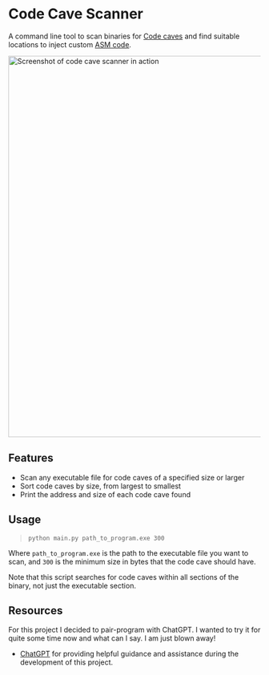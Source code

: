# Code Cave Scanner

A command line tool to scan binaries for [Code caves](https://en.wikipedia.org/wiki/Code_cave) and find suitable locations to inject custom [ASM code](https://en.wikipedia.org/wiki/Assembly_language).

<img width="762" alt="Screenshot of code cave scanner in action" src="https://user-images.githubusercontent.com/24588573/209455547-2d3fe932-8e3b-4bef-9e6c-42f5030dceec.png">


## Features

- Scan any executable file for code caves of a specified size or larger
- Sort code caves by size, from largest to smallest
- Print the address and size of each code cave found


## Usage

> `python main.py path_to_program.exe 300`

Where `path_to_program.exe` is the path to the executable file you want to scan, and `300` is the minimum size in bytes that the code cave should have.

Note that this script searches for code caves within all sections of the binary, not just the executable section.


## Resources

For this project I decided to pair-program with ChatGPT. I wanted to try it for quite some time now and what can I say. I am just blown away!  
- [ChatGPT](https://openai.com/blog/chatgpt/) for providing helpful guidance and assistance during the development of this project.
